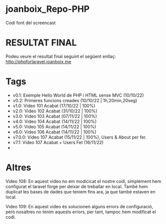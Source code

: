 # joanboix_Repo-PHP

Codi font del screencast

# RESULTAT FINAL

Podeu veure el resultat final seguint el següent enllaç: http://phpforlaravel.joanboix.me

# Tags

- v0.1: Exemple Hello World de PHP i HTML sense MVC (10/10/22)
- v0.2: Primeres funcions creades (10/10/22 | 1h,20min,20seg)
- v1.0: Video 101 Acabat (17/10/22 | 100%)
- v2.0: Video 102 Acabat (31/10/22 | 100%)
- v3.0: Video 103 Acabat (07/11/22 | 100%)
- v4.0: Video 104 Acabat (14/11/22 | 100%)
- v5.0: Video 105 Acabat (14/11/22 | 100%)
- v6.0: Video 106 Acabat (14/11/22 | 100%)
- v7.0.0: Video 107 Acabat (15/11/22 | 100%), Users & About per fer.
- v7.1: Video 107 Acabat + Users Fet (16/11/22)
-

# Altres

Video 108: En aquest video no em modicicat el nostre codi, simplement hem configurat el laravel forge per deixar de
treballar en local. També hem duplicat les bases de dades que teniem fins ara, ja que també estaven en local.

Video 109: En aquest video és solucionen alguns errors de configuració, però nosaltres no tenim aquests errors, per
tant, tampoc hem modificat el codi.